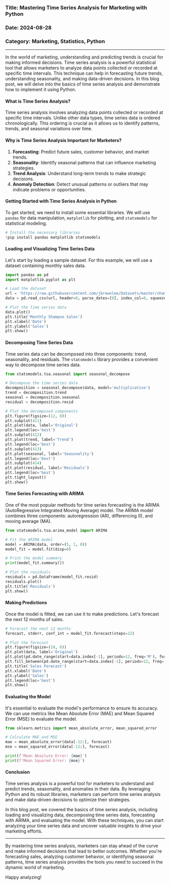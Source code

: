 ### Title: Mastering Time Series Analysis for Marketing with Python

### Date: 2024-08-28

### Category: Marketing, Statistics, Python

---

In the world of marketing, understanding and predicting trends is crucial for making informed decisions. Time series analysis is a powerful statistical tool that allows marketers to analyze data points collected or recorded at specific time intervals. This technique can help in forecasting future trends, understanding seasonality, and making data-driven decisions. In this blog post, we will delve into the basics of time series analysis and demonstrate how to implement it using Python.

#### What is Time Series Analysis?

Time series analysis involves analyzing data points collected or recorded at specific time intervals. Unlike other data types, time series data is ordered chronologically. This ordering is crucial as it allows us to identify patterns, trends, and seasonal variations over time.

#### Why is Time Series Analysis Important for Marketers?

1. **Forecasting**: Predict future sales, customer behavior, and market trends.
2. **Seasonality**: Identify seasonal patterns that can influence marketing strategies.
3. **Trend Analysis**: Understand long-term trends to make strategic decisions.
4. **Anomaly Detection**: Detect unusual patterns or outliers that may indicate problems or opportunities.

#### Getting Started with Time Series Analysis in Python

To get started, we need to install some essential libraries. We will use `pandas` for data manipulation, `matplotlib` for plotting, and `statsmodels` for statistical modeling.

```python
# Install the necessary libraries
!pip install pandas matplotlib statsmodels
```

#### Loading and Visualizing Time Series Data

Let's start by loading a sample dataset. For this example, we will use a dataset containing monthly sales data.

```python
import pandas as pd
import matplotlib.pyplot as plt

# Load the dataset
url = 'https://raw.githubusercontent.com/jbrownlee/Datasets/master/shampoo.csv'
data = pd.read_csv(url, header=0, parse_dates=[0], index_col=0, squeeze=True)

# Plot the time series data
data.plot()
plt.title('Monthly Shampoo Sales')
plt.xlabel('Date')
plt.ylabel('Sales')
plt.show()
```

#### Decomposing Time Series Data

Time series data can be decomposed into three components: trend, seasonality, and residuals. The `statsmodels` library provides a convenient way to decompose time series data.

```python
from statsmodels.tsa.seasonal import seasonal_decompose

# Decompose the time series data
decomposition = seasonal_decompose(data, model='multiplicative')
trend = decomposition.trend
seasonal = decomposition.seasonal
residual = decomposition.resid

# Plot the decomposed components
plt.figure(figsize=(12, 8))
plt.subplot(411)
plt.plot(data, label='Original')
plt.legend(loc='best')
plt.subplot(412)
plt.plot(trend, label='Trend')
plt.legend(loc='best')
plt.subplot(413)
plt.plot(seasonal, label='Seasonality')
plt.legend(loc='best')
plt.subplot(414)
plt.plot(residual, label='Residuals')
plt.legend(loc='best')
plt.tight_layout()
plt.show()
```

#### Time Series Forecasting with ARIMA

One of the most popular methods for time series forecasting is the ARIMA (AutoRegressive Integrated Moving Average) model. The ARIMA model combines three components: autoregression (AR), differencing (I), and moving average (MA).

```python
from statsmodels.tsa.arima_model import ARIMA

# Fit the ARIMA model
model = ARIMA(data, order=(5, 1, 0))
model_fit = model.fit(disp=0)

# Print the model summary
print(model_fit.summary())

# Plot the residuals
residuals = pd.DataFrame(model_fit.resid)
residuals.plot()
plt.title('Residuals')
plt.show()
```

#### Making Predictions

Once the model is fitted, we can use it to make predictions. Let's forecast the next 12 months of sales.

```python
# Forecast the next 12 months
forecast, stderr, conf_int = model_fit.forecast(steps=12)

# Plot the forecast
plt.figure(figsize=(10, 6))
plt.plot(data, label='Original')
plt.plot(pd.date_range(start=data.index[-1], periods=12, freq='M'), forecast, label='Forecast')
plt.fill_between(pd.date_range(start=data.index[-1], periods=12, freq='M'), conf_int[:, 0], conf_int[:, 1], color='k', alpha=0.1)
plt.title('Sales Forecast')
plt.xlabel('Date')
plt.ylabel('Sales')
plt.legend(loc='best')
plt.show()
```

#### Evaluating the Model

It's essential to evaluate the model's performance to ensure its accuracy. We can use metrics like Mean Absolute Error (MAE) and Mean Squared Error (MSE) to evaluate the model.

```python
from sklearn.metrics import mean_absolute_error, mean_squared_error

# Calculate MAE and MSE
mae = mean_absolute_error(data[-12:], forecast)
mse = mean_squared_error(data[-12:], forecast)

print(f'Mean Absolute Error: {mae}')
print(f'Mean Squared Error: {mse}')
```

#### Conclusion

Time series analysis is a powerful tool for marketers to understand and predict trends, seasonality, and anomalies in their data. By leveraging Python and its robust libraries, marketers can perform time series analysis and make data-driven decisions to optimize their strategies.

In this blog post, we covered the basics of time series analysis, including loading and visualizing data, decomposing time series data, forecasting with ARIMA, and evaluating the model. With these techniques, you can start analyzing your time series data and uncover valuable insights to drive your marketing efforts.

---

By mastering time series analysis, marketers can stay ahead of the curve and make informed decisions that lead to better outcomes. Whether you're forecasting sales, analyzing customer behavior, or identifying seasonal patterns, time series analysis provides the tools you need to succeed in the dynamic world of marketing.

Happy analyzing!
